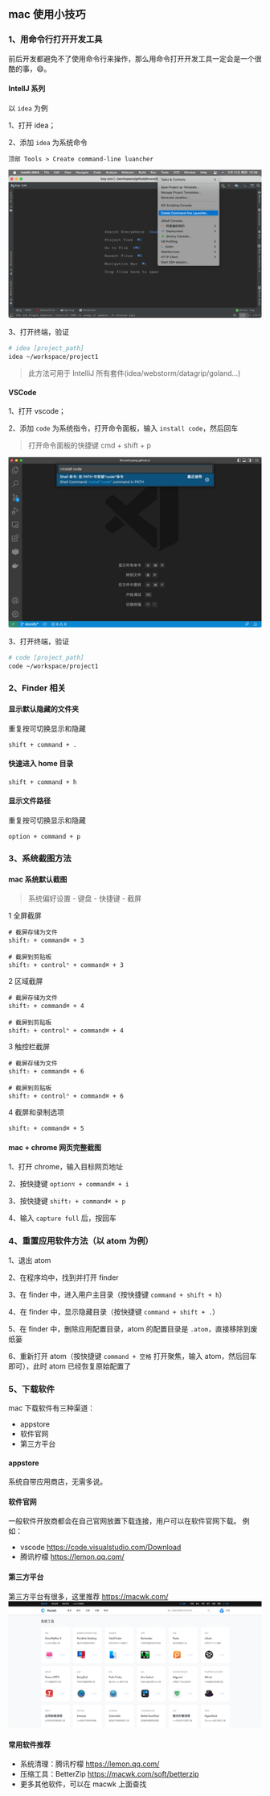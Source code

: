 ## mac 使用小技巧 <!-- {docsify-ignore} -->

### 1、用命令行打开开发工具
前后开发都避免不了使用命令行来操作，那么用命令打开开发工具一定会是一个很酷的事，:smile:。

#### IntellJ 系列
以 `idea` 为例

1、打开 idea；

2、添加 `idea` 为系统命令
```
顶部 Tools > Create command-line luancher
```

![](img/create-command-line-launcher-idea.png)

3、打开终端，验证
```bash
# idea [project_path]
idea ~/workspace/project1
```
> 此方法可用于 IntelliJ 所有套件(idea/webstorm/datagrip/goland...)

#### VSCode
1、打开 vscode；

2、添加 `code` 为系统指令，打开命令面板，输入 `install code`，然后回车
> 打开命令面板的快捷键 cmd + shift + p

![](img/create-command-line-launcher-vscode.png)

3、打开终端，验证
```bash
# code [project_path]
code ~/workspace/project1
```

### 2、Finder 相关
#### 显示默认隐藏的文件夹
重复按可切换显示和隐藏
```
shift + command + .
```

#### 快速进入 home 目录
```
shift + command + h
```

#### 显示文件路径
重复按可切换显示和隐藏
```
option + command + p
```

### 3、系统截图方法
#### mac 系统默认截图
> 系统偏好设置 - 键盘 - 快捷键 - 截屏

1 全屏截屏
```
# 截屏存储为文件
shift⇧ + command⌘ + 3

# 截屏到剪贴板
shift⇧ + control⌃ + command⌘ + 3
```

2 区域截屏
```
# 截屏存储为文件
shift⇧ + command⌘ + 4

# 截屏到剪贴板
shift⇧ + control⌃ + command⌘ + 4
```

3 触控栏截屏
```
# 截屏存储为文件
shift⇧ + command⌘ + 6

# 截屏到剪贴板
shift⇧ + control⌃ + command⌘ + 6
```

4 截屏和录制选项
```
shift⇧ + command⌘ + 5
```

#### mac + chrome 网页完整截图
1、打开 chrome，输入目标网页地址

2、按快捷键 `option⌥ + command⌘ + i`

3、按快捷键 `shift⇧ + command⌘ + p`

4、输入 `capture full` 后，按回车

### 4、重置应用软件方法（以 atom 为例）

1、退出 atom

2、在程序坞中，找到并打开 finder

3、在 finder 中，进入用户主目录（按快捷键 `command + shift + h`）

4、在 finder 中，显示隐藏目录（按快捷键 `command + shift + .`）

5、在 finder 中，删除应用配置目录，atom 的配置目录是 `.atom`，直接移除到废纸篓

6、重新打开 atom（按快捷键 `command + 空格` 打开聚焦，输入 atom，然后回车即可），此时 atom 已经恢复原始配置了

### 5、下载软件

mac 下载软件有三种渠道：
* appstore
* 软件官网
* 第三方平台

#### appstore
系统自带应用商店，无需多说。

#### 软件官网
一般软件开放商都会在自己官网放置下载连接，用户可以在软件官网下载。
例如：
* vscode https://code.visualstudio.com/Download
* 腾讯柠檬 https://lemon.qq.com/

#### 第三方平台
第三方平台有很多，这里推荐 https://macwk.com/
![macwk](img/macwk.png)

#### 常用软件推荐

* 系统清理：腾讯柠檬 https://lemon.qq.com/
* 压缩工具：BetterZip https://macwk.com/soft/betterzip
* 更多其他软件，可以在 macwk 上面查找